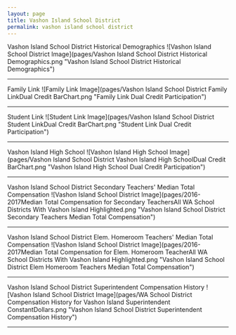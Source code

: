 ```yaml
---
layout: page
title: Vashon Island School District
permalink: vashon island school district
---
```



Vashon Island School District Historical Demographics
![Vashon Island School District Image](pages/Vashon Island School District Historical Demographics.png "Vashon Island School District Historical Demographics")

___

Family Link
![Family Link Image](pages/Vashon Island School District Family LinkDual Credit BarChart.png "Family Link Dual Credit Participation")

___

Student Link
![Student Link Image](pages/Vashon Island School District Student LinkDual Credit BarChart.png "Student Link Dual Credit Participation")

___

Vashon Island High School
![Vashon Island High School Image](pages/Vashon Island School District Vashon Island High SchoolDual Credit BarChart.png "Vashon Island High School Dual Credit Participation")

___

Vashon Island School District Secondary Teachers' Median Total Compensation
![Vashon Island School District Image](pages/2016-2017Median Total Compensation for Secondary TeachersAll WA School Districts With Vashon Island Highlighted.png "Vashon Island School District Secondary Teachers Median Total Compensation")

___

Vashon Island School District Elem. Homeroom Teachers' Median Total Compensation
![Vashon Island School District Image](pages/2016-2017Median Total Compensation for Elem. Homeroom TeacherAll WA School Districts With Vashon Island Highlighted.png "Vashon Island School District Elem Homeroom Teachers Median Total Compensation")

___

Vashon Island School District Superintendent Compensation History
![Vashon Island School District Image](pages/WA School District Compensation History for Vashon Island Superintendent ConstantDollars.png "Vashon Island School District Superintendent Compensation History")

___

